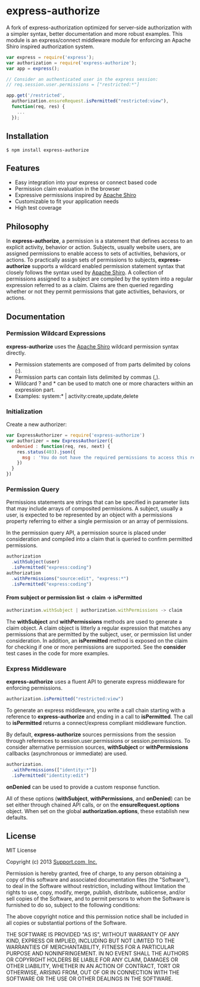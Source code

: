# express-authorize

A fork of express-authorization optimized for server-side authorization with a simpler syntax, better documentation and more robust examples.
This module is an express/connect middleware module for enforcing an Apache Shiro inspired authorization system.

```js
var express = require('express');
var authorization = require('express-authorize');
var app = express();

// Consider an authenticated user in the express session:
// req.session.user.permissions = ["restricted:*"]

app.get('/restricted',
  authorization.ensureRequest.isPermitted("restricted:view"),
  function(req, res) {
    ...
  });
```

## Installation

    $ npm install express-authorize

## Features

  * Easy integration into your express or connect based code
  * Permission claim evaluation in the browser
  * Expressive permissions inspired by [Apache Shiro](http://shiro.apache.org/permissions.html)
  * Customizable to fit your application needs
  * High test coverage

## Philosophy

  In __express-authorize__, a permission is a statement that defines access to an explicit activity, behavior or action.
  Subjects, usually website users, are assigned permissions to enable access to sets of activities, behaviors, or actions.
  To practically assign sets of permissions to subjects, __express-authorize__ supports a wildcard enabled permission statement
  syntax that closely follows the syntax used by [Apache Shiro](http://shiro.apache.org/permissions.html).
  A collection of permissions assigned to a subject are compiled by the system into a regular expression referred to as a claim.
  Claims are then queried regarding whether or not they permit permissions that gate activities, behaviors, or actions.

## Documentation

### Permission Wildcard Expressions

  __express-authorize__ uses the [Apache Shiro](http://shiro.apache.org/permissions.html) wildcard permission syntax directly.

   * Permission statements are composed of from parts delimited by colons (:).
   * Permission parts can contain lists delimited by commas (,).
   * Wildcard ? and * can be used to match one or more characters within an expression part.
   * Examples: system:* | activity:create,update,delete
   

### Initialization
  
  Create a new authorizer:
  ```js
  var ExpressAuthorizer = require('express-authorize')
  var authorizer = new ExpressAuthorizer({
    onDenied : function(req, res, next) {
      res.status(403).json({
        msg : 'You do not have the required permissions to access this resource'
      })
    }
  })
  ```

### Permission Query

  Permissions statements are strings that can be specified in parameter lists that may include arrays of composited permissions.
  A subject, usually a user, is expected to be represented by an object with a permissions property referring to either
  a single permission or an array of permissions.

  In the permission query API, a permission source is placed under consideration and compiled into a claim that is
  queried to confirm permitted permissions.

```js
authorization
  .withSubject(user)
  .isPermitted("express:coding")
authorization
  .withPermissions("source:edit", "express:*")
  .isPermitted("express:coding")
```

#### From subject or permission list -> claim -> isPermitted
```js
authorization.withSubject | authorization.withPermissions -> claim
```
  The __withSubject__ and __withPermissions__ methods are used to generate a claim object.
  A claim object is litterly a regular expression that matches any permissions that are permitted by the
  subject, user, or permission list under consideration.  In addition, an __isPermitted__ method is exposed on
  the claim for checking if one or more permissions are supported.  See the __consider__ test cases in the code
  for more examples.

### Express Middleware

  __express-authorize__ uses a fluent API to generate express middleware for enforcing permissions.
  ```js
  authorization.isPermitted("restricted:view")
  ```
  To generate an express middleware, you write a call chain starting with a reference to __express-authorize__
  and ending in a call to __isPermitted__.  The call to __isPermitted__ returns a connect/express compliant middleware function.

  By default, __express-authorize__ sources permissions from the session through references to session.user.permissions or session.permissions.
  To consider alternative permission sources, __withSubject__ or __withPermissions__ callbacks (asynchronous or immediate) are used.
  ```js
  authorization.
    .withPermissions(["identity:*"])
    .isPermitted("identity:edit")
  ```

  __onDenied__ can be used to provide a custom response function.

  All of these options (__withSubject__, __withPermissions__, and __onDenied__)
  can be set either through chained API calls, or on the __ensureRequest.options__ object.
  When set on the global __authorization.options__, these establish new defaults.

## License

MIT License

Copyright (c) 2013 [Support.com, Inc.](http://www.support.com)

Permission is hereby granted, free of charge, to any person obtaining a copy
of this software and associated documentation files (the "Software"), to deal
in the Software without restriction, including without limitation the rights
to use, copy, modify, merge, publish, distribute, sublicense, and/or sell
copies of the Software, and to permit persons to whom the Software is
furnished to do so, subject to the following conditions:

The above copyright notice and this permission notice shall be included in
all copies or substantial portions of the Software.

THE SOFTWARE IS PROVIDED "AS IS", WITHOUT WARRANTY OF ANY KIND, EXPRESS OR
IMPLIED, INCLUDING BUT NOT LIMITED TO THE WARRANTIES OF MERCHANTABILITY,
FITNESS FOR A PARTICULAR PURPOSE AND NONINFRINGEMENT. IN NO EVENT SHALL THE
AUTHORS OR COPYRIGHT HOLDERS BE LIABLE FOR ANY CLAIM, DAMAGES OR OTHER
LIABILITY, WHETHER IN AN ACTION OF CONTRACT, TORT OR OTHERWISE, ARISING FROM,
OUT OF OR IN CONNECTION WITH THE SOFTWARE OR THE USE OR OTHER DEALINGS IN
THE SOFTWARE.
